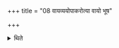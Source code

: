 +++
title = "08 वायव्ययोपाकरोत्या वायो भूष"

+++

<details><summary>थिते</summary>

वायव्ययोपाकरोत्या वायो भूष शुचिपा इति ८
</details>
